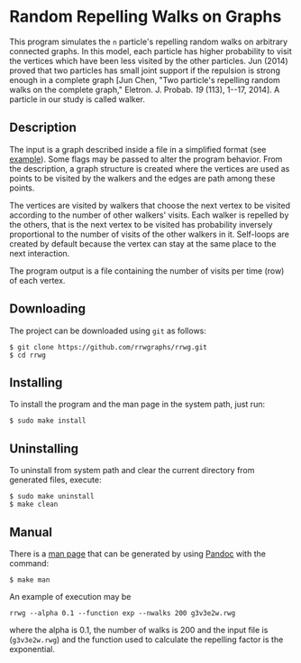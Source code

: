 # Random Repelling Walks on Graphs

 This program simulates the `n` particle's repelling random walks on
arbitrary connected graphs. In this model, each particle has higher
probability to visit the vertices which have been less visited by the
other particles. Jun (2014) proved that two particles has small joint
support if the repulsion is strong enough in a complete graph
[Jun Chen, "Two particle's repelling random walks on the complete
graph," Eletron. J. Probab. *19* (113), 1--17, 2014]. A particle 
in our study is called walker.

## Description

The input is a graph described inside a file in
a simplified format (see [example](g3v3e3w.rwg)). 
Some flags may be passed to alter the
program behavior. From the description, 
a graph structure is created
where the vertices are used as points 
to be visited by the walkers and
the edges are path among these points.

The vertices are visited by walkers that choose the next vertex to be
visited according to the number of other walkers' visits. Each walker
is repelled by the others, that is the next vertex to be visited has
probability inversely proportional to the number of visits of the
other walkers in it. Self-loops are created by default because the
vertex can stay at the same place to the next interaction.

The program output is a file containing 
the number of visits per time (row) of each vertex.

## Downloading

The project can be downloaded using `git` as follows:

````
$ git clone https://github.com/rrwgraphs/rrwg.git
$ cd rrwg
````

## Installing

To install the program and the man page in the system path, just run:

````
$ sudo make install
````

## Uninstalling

To uninstall from system path and clear the current directory
from generated files, execute:

````
$ sudo make uninstall
$ make clean
````
## Manual

There is a [man page](rrwg.md) that can be generated by using [Pandoc](https://pandoc.org/)
with the command:

````
$ make man
````

An example of execution may be

```
rrwg --alpha 0.1 --function exp --nwalks 200 g3v3e2w.rwg
```

where the alpha is 0.1, the number of walks is 200 
and the input file is (`g3v3e2w.rwg`) and the function 
used to calculate the repelling factor is the exponential.

